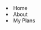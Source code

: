 <li data-file='index.md'>Home</li>
<li data-file='about.md'>About</li>
<li data-file='plan.md'>My Plans</li>